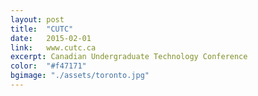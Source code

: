 ```yaml
---
layout: post
title:  "CUTC"
date:   2015-02-01
link:	www.cutc.ca
excerpt: Canadian Undergraduate Technology Conference
color:	"#f47171"
bgimage: "./assets/toronto.jpg"
---
```


<!--
http://www.seetorontonow.com/App_Themes/tourismtoronto/images/about-tourism-toronto.jpg
-->